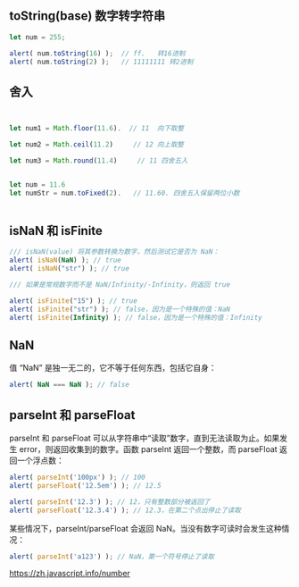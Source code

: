 
## toString(base) 数字转字符串

```js 
let num = 255;

alert( num.toString(16) );  // ff.   转16进制
alert( num.toString(2) );   // 11111111 转2进制
```


## 舍入

```js


let num1 = Math.floor(11.6).  // 11  向下取整

let num2 = Math.ceil(11.2)     // 12 向上取整

let num3 = Math.round(11.4)     // 11 四舍五入


let num = 11.6
let numStr = num.toFixed(2).   // 11.60. 四舍五入保留两位小数



```


## isNaN 和 isFinite

```js 
/// isNaN(value) 将其参数转换为数字，然后测试它是否为 NaN：
alert( isNaN(NaN) ); // true
alert( isNaN("str") ); // true 

/// 如果是常规数字而不是 NaN/Infinity/-Infinity，则返回 true

alert( isFinite("15") ); // true
alert( isFinite("str") ); // false，因为是一个特殊的值：NaN
alert( isFinite(Infinity) ); // false，因为是一个特殊的值：Infinity

```

## NaN

值 “NaN” 是独一无二的，它不等于任何东西，包括它自身：


```js 
alert( NaN === NaN ); // false
```


## parseInt 和 parseFloat

parseInt 和 parseFloat 可以从字符串中“读取”数字，直到无法读取为止。如果发生 error，则返回收集到的数字。函数 parseInt 返回一个整数，而 parseFloat 返回一个浮点数：

```js 
alert( parseInt('100px') ); // 100
alert( parseFloat('12.5em') ); // 12.5

alert( parseInt('12.3') ); // 12，只有整数部分被返回了
alert( parseFloat('12.3.4') ); // 12.3，在第二个点出停止了读取
```

某些情况下，parseInt/parseFloat 会返回 NaN。当没有数字可读时会发生这种情况：

```js
alert( parseInt('a123') ); // NaN，第一个符号停止了读取
```

https://zh.javascript.info/number 